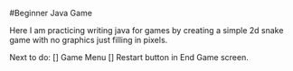#Beginner Java Game

Here I am practicing writing java for games by creating a simple 2d snake game with no graphics just filling in pixels.

Next to do:
[] Game Menu
[] Restart button in End Game screen.
